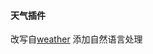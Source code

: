 #### 天气插件
改写自[weather](https://github.com/pcrbot/Salmon-plugin-transplant/tree/master/weather)
添加自然语言处理